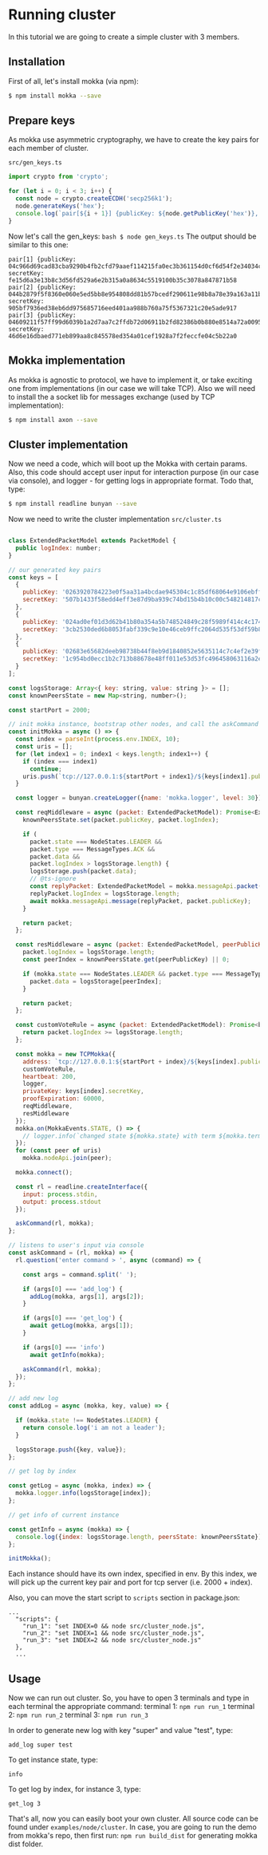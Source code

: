 
# Running cluster

In this tutorial we are going to create a simple cluster with 3 members.

## Installation
 
First of all, let's install mokka (via npm):

```bash
$ npm install mokka --save
```

## Prepare keys
As mokka use asymmetric cryptography, we have to create the key pairs for each member of cluster.

``src/gen_keys.ts``
```javascript
import crypto from 'crypto';

for (let i = 0; i < 3; i++) {
  const node = crypto.createECDH('secp256k1');
  node.generateKeys('hex');
  console.log(`pair[${i + 1}] {publicKey: ${node.getPublicKey('hex')}, secretKey: ${node.getPrivateKey('hex')}`);
}
```
Now let's call the gen_keys: ```bash $ node gen_keys.ts```
The output should be similar to this one:
```
pair[1] {publicKey: 04c966d69cad83cba9290b4fb2cfd79aaef114215fa0ec3b361154d0cf6d54f2e34034c5628dfef87316b6dd07e6ac15f671debdaaa3d19e9d0353d212b2c0db43, secretKey: fe15d6a3e13b8c3d56fd529a6e2b315a0a8634c5519100b35c3078a847871b58
pair[2] {publicKey: 044b2879f5f8360e060e5ed5bb8e954808dd81b57bcedf290611e98b8a78e39a163a11b9bc722a39554f4d761ca96e1ea280e0a628ab2aff64bae5ed0592133786, secretKey: 905bf7936ed38eb6dd975685716eed401aa988b760a75f5367321c20e5ade917
pair[3] {publicKey: 04609211f57ff99d6039b1a2d7aa7c2ffdb72d06911b2fd82386b0b880e8514a72a00952be54ec337daf1d11853e7b66b3bbab9428cbae1bfc99c1c9b9bcf6c4b4, secretKey: 46d6e16dbaed771eb899aa8c845578ed354a01cef1928a7f2feccfe04c5b22a0
```

## Mokka implementation

As mokka is agnostic to protocol, we have to implement it, or take exciting one from implementations (in our case we will take TCP).
Also we will need to install the a socket lib for messages exchange (used by TCP implementation): 
```bash
$ npm install axon --save
```

## Cluster implementation

Now we need a code, which will boot up the Mokka with certain params. 
Also, this code should accept user input for interaction purpose (in our case via console), 
and logger - for getting logs in appropriate format.
Todo that, type:
```bash
$ npm install readline bunyan --save
```
Now we need to write the cluster implementation ``src/cluster.ts``

```javascript

class ExtendedPacketModel extends PacketModel {
  public logIndex: number;
}

// our generated key pairs
const keys = [
  {
    publicKey: '0263920784223e0f5aa31a4bcdae945304c1c85df68064e9106ebfff1511221ee9',
    secretKey: '507b1433f58edd4eff3e87d9ba939c74bd15b4b10c00c548214817c0295c521a'
  },
  {
    publicKey: '024ad0ef01d3d62b41b80a354a5b748524849c28f5989f414c4c174647137c2587',
    secretKey: '3cb2530ded6b8053fabf339c9e10e46ceb9ffc2064d535f53df59b8bf36289a1'
  },
  {
    publicKey: '02683e65682deeb98738b44f8eb9d1840852e5635114c7c4ef2e39f20806b96dbf',
    secretKey: '1c954bd0ecc1b2c713b88678e48ff011e53d53fc496458063116a2e3a81883b8'
  }
];

const logsStorage: Array<{ key: string, value: string }> = [];
const knownPeersState = new Map<string, number>();

const startPort = 2000;

// init mokka instance, bootstrap other nodes, and call the askCommand
const initMokka = async () => {
  const index = parseInt(process.env.INDEX, 10);
  const uris = [];
  for (let index1 = 0; index1 < keys.length; index1++) {
    if (index === index1)
      continue;
    uris.push(`tcp://127.0.0.1:${startPort + index1}/${keys[index1].publicKey}`);
  }

  const logger = bunyan.createLogger({name: 'mokka.logger', level: 30});

  const reqMiddleware = async (packet: ExtendedPacketModel): Promise<ExtendedPacketModel> => {
    knownPeersState.set(packet.publicKey, packet.logIndex);

    if (
      packet.state === NodeStates.LEADER &&
      packet.type === MessageTypes.ACK &&
      packet.data &&
      packet.logIndex > logsStorage.length) {
      logsStorage.push(packet.data);
      // @ts-ignore
      const replyPacket: ExtendedPacketModel = mokka.messageApi.packet(16);
      replyPacket.logIndex = logsStorage.length;
      await mokka.messageApi.message(replyPacket, packet.publicKey);
    }

    return packet;
  };

  const resMiddleware = async (packet: ExtendedPacketModel, peerPublicKey: string): Promise<ExtendedPacketModel> => {
    packet.logIndex = logsStorage.length;
    const peerIndex = knownPeersState.get(peerPublicKey) || 0;

    if (mokka.state === NodeStates.LEADER && packet.type === MessageTypes.ACK && peerIndex < logsStorage.length) {
      packet.data = logsStorage[peerIndex];
    }

    return packet;
  };

  const customVoteRule = async (packet: ExtendedPacketModel): Promise<boolean> => {
    return packet.logIndex >= logsStorage.length;
  };

  const mokka = new TCPMokka({
    address: `tcp://127.0.0.1:${startPort + index}/${keys[index].publicKey}`,
    customVoteRule,
    heartbeat: 200,
    logger,
    privateKey: keys[index].secretKey,
    proofExpiration: 60000,
    reqMiddleware,
    resMiddleware
  });
  mokka.on(MokkaEvents.STATE, () => {
    // logger.info(`changed state ${mokka.state} with term ${mokka.term}`);
  });
  for (const peer of uris)
    mokka.nodeApi.join(peer);

  mokka.connect();

  const rl = readline.createInterface({
    input: process.stdin,
    output: process.stdout
  });

  askCommand(rl, mokka);
};

// listens to user's input via console
const askCommand = (rl, mokka) => {
  rl.question('enter command > ', async (command) => {

    const args = command.split(' ');

    if (args[0] === 'add_log') {
      addLog(mokka, args[1], args[2]);
    }

    if (args[0] === 'get_log') {
      await getLog(mokka, args[1]);
    }

    if (args[0] === 'info')
      await getInfo(mokka);

    askCommand(rl, mokka);
  });
};

// add new log
const addLog = async (mokka, key, value) => {

  if (mokka.state !== NodeStates.LEADER) {
    return console.log('i am not a leader');
  }

  logsStorage.push({key, value});
};

// get log by index

const getLog = async (mokka, index) => {
  mokka.logger.info(logsStorage[index]);
};

// get info of current instance

const getInfo = async (mokka) => {
  console.log({index: logsStorage.length, peersState: knownPeersState});
};

initMokka();

```

Each instance should have its own index, specified in env.
By this index, we will pick up the current key pair and port 
for tcp server (i.e. 2000 + index).

Also, you can move the start script to ``scripts`` section in package.json:
```
...
  "scripts": {
    "run_1": "set INDEX=0 && node src/cluster_node.js",
    "run_2": "set INDEX=1 && node src/cluster_node.js",
    "run_3": "set INDEX=2 && node src/cluster_node.js"
  },
  ...
```



## Usage

Now we can run out cluster. So, you have to open 3 terminals and type in each terminal the appropriate command:
terminal 1: ```npm run run_1```
terminal 2: ```npm run run_2```
terminal 3: ```npm run run_3```

In order to generate new log with key "super" and value "test", type: 
```
add_log super test
```
To get instance state, type:
```
info
```

To get log by index, for instance 3, type:
```
get_log 3
```

That's all, now you can easily boot your own cluster. 
All source code can be found under ``examples/node/cluster``.
In case, you are going to run the demo from mokka's repo, then first run: ```npm run build_dist``` for generating mokka dist folder.